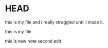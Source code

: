 # HEAD
this is my file 
and i really struggled until i made it.

this is my file

this is new note
second edit
